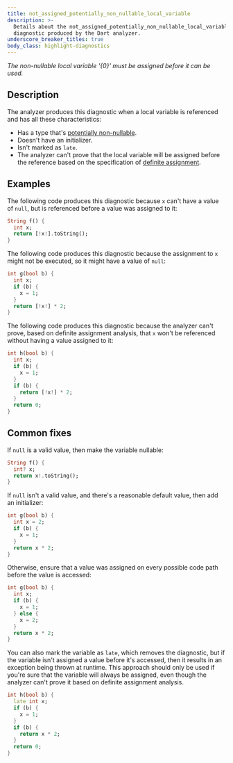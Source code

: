 ```yaml
---
title: not_assigned_potentially_non_nullable_local_variable
description: >-
  Details about the not_assigned_potentially_non_nullable_local_variable
  diagnostic produced by the Dart analyzer.
underscore_breaker_titles: true
body_class: highlight-diagnostics
---
```


_The non-nullable local variable '{0}' must be assigned before it can be used._

## Description

The analyzer produces this diagnostic when a local variable is referenced
and has all these characteristics:
- Has a type that's [potentially non-nullable][].
- Doesn't have an initializer.
- Isn't marked as `late`.
- The analyzer can't prove that the local variable will be assigned before
  the reference based on the specification of [definite assignment][].

## Examples

The following code produces this diagnostic because `x` can't have a value
of `null`, but is referenced before a value was assigned to it:

```dart
String f() {
  int x;
  return [!x!].toString();
}
```

The following code produces this diagnostic because the assignment to `x`
might not be executed, so it might have a value of `null`:

```dart
int g(bool b) {
  int x;
  if (b) {
    x = 1;
  }
  return [!x!] * 2;
}
```

The following code produces this diagnostic because the analyzer can't
prove, based on definite assignment analysis, that `x` won't be referenced
without having a value assigned to it:

```dart
int h(bool b) {
  int x;
  if (b) {
    x = 1;
  }
  if (b) {
    return [!x!] * 2;
  }
  return 0;
}
```

## Common fixes

If `null` is a valid value, then make the variable nullable:

```dart
String f() {
  int? x;
  return x!.toString();
}
```

If `null` isn't a valid value, and there's a reasonable default value, then
add an initializer:

```dart
int g(bool b) {
  int x = 2;
  if (b) {
    x = 1;
  }
  return x * 2;
}
```

Otherwise, ensure that a value was assigned on every possible code path
before the value is accessed:

```dart
int g(bool b) {
  int x;
  if (b) {
    x = 1;
  } else {
    x = 2;
  }
  return x * 2;
}
```

You can also mark the variable as `late`, which removes the diagnostic, but
if the variable isn't assigned a value before it's accessed, then it
results in an exception being thrown at runtime. This approach should only
be used if you're sure that the variable will always be assigned, even
though the analyzer can't prove it based on definite assignment analysis.

```dart
int h(bool b) {
  late int x;
  if (b) {
    x = 1;
  }
  if (b) {
    return x * 2;
  }
  return 0;
}
```

[definite assignment]: /resources/glossary#definite-assignment
[potentially non-nullable]: /resources/glossary#potentially-non-nullable
